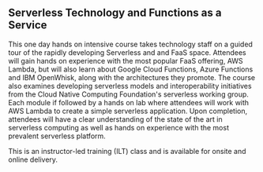 ## Serverless Technology and Functions as a Service

This one day hands on intensive course takes technology staff on a guided tour of the rapidly developing Serverless and and FaaS space. Attendees will gain hands on experience with the most popular FaaS offering, AWS Lambda, but will also learn about Google Cloud Functions, Azure Functions and IBM OpenWhisk, along with the architectures they promote. The course also examines developing serverless models and interoperability initiatives from the Cloud Native Computing Foundation's serverless working group. Each module if followed by a hands on lab where attendees will work with AWS Lambda to create a simple serverless application. Upon completion, attendees will have a clear understanding of the state of the art in serverless computing as well as hands on experience with the most prevalent serverless platform.

This is an instructor-led training (ILT) class and is available for onsite and online delivery.

